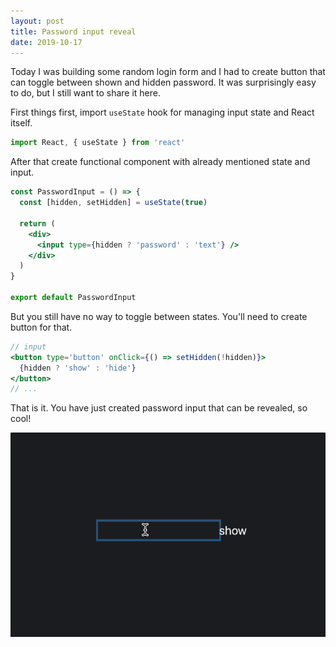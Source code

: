 ```yaml
---
layout: post
title: Password input reveal
date: 2019-10-17
---
```


Today I was building some random login form and I had to create button that can toggle between shown and hidden password. It was surprisingly easy to do, but I still want to share it here.

First things first, import `useState` hook for managing input state and React itself.

```jsx
import React, { useState } from 'react'
```

After that create functional component with already mentioned state and input.

```jsx
const PasswordInput = () => {
  const [hidden, setHidden] = useState(true)

  return (
    <div>
      <input type={hidden ? 'password' : 'text'} />
    </div>
  )
}

export default PasswordInput
```

But you still have no way to toggle between states. You'll need to create button for that.

```jsx
// input
<button type='button' onClick={() => setHidden(!hidden)}>
  {hidden ? 'show' : 'hide'}
</button>
// ...
```

That is it. You have just created password input that can be revealed, so cool!

![password input demo](/img/md/react_password_input_demo.gif)
